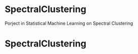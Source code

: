 # SpectralClustering
 Porject in Statistical Machine Learning on Spectral Clustering
# SpectralClustering
